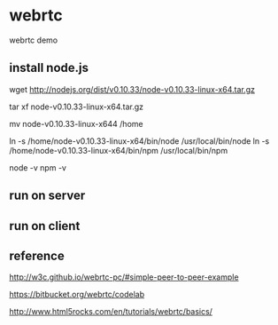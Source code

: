 webrtc
======

webrtc demo


install node.js
------



  wget http://nodejs.org/dist/v0.10.33/node-v0.10.33-linux-x64.tar.gz
  
  tar xf node-v0.10.33-linux-x64.tar.gz
  
  mv node-v0.10.33-linux-x644 /home
  
  
  ln -s /home/node-v0.10.33-linux-x64/bin/node /usr/local/bin/node
  ln -s /home/node-v0.10.33-linux-x64/bin/npm /usr/local/bin/npm
  
  node -v
  npm -v



run on server
------



run on client
------





reference
------

  http://w3c.github.io/webrtc-pc/#simple-peer-to-peer-example
  
  https://bitbucket.org/webrtc/codelab
  
  http://www.html5rocks.com/en/tutorials/webrtc/basics/


